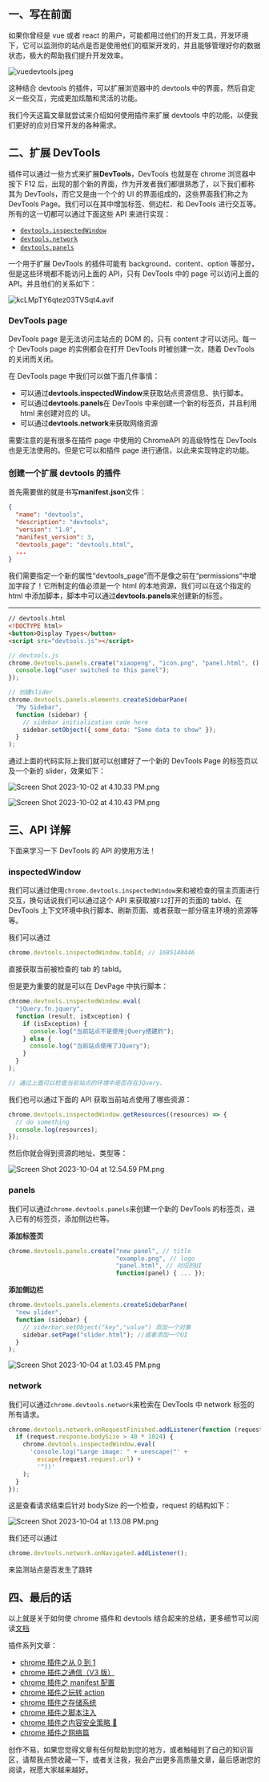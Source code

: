 ## 一、写在前面

如果你曾经是 vue 或者 react 的用户，可能都用过他们的开发工具，开发环境下，它可以监测你的站点是否是使用他们的框架开发的，并且能够管理好你的数据状态，极大的帮助我们提升开发效率。

![vuedevtools.jpeg](https://p1-juejin.byteimg.com/tos-cn-i-k3u1fbpfcp/6e5aca8ea0d5454297b7f25de9f2f491~tplv-k3u1fbpfcp-jj-mark:0:0:0:0:q75.image#?w=640&h=400&s=39900&e=jpg&b=fefefe)

这种结合 devtools 的插件，可以扩展浏览器中的 devtools 中的界面，然后自定义一些交互，完成更加炫酷和灵活的功能。

我们今天这篇文章就尝试来介绍如何使用插件来扩展 devtools 中的功能，以便我们更好的应对日常开发的各种需求。

## 二、扩展 DevTools

插件可以通过一些方式来扩展**DevTools**，DevTools 也就是在 chrome 浏览器中按下 F12 后，出现的那个新的界面，作为开发者我们都很熟悉了，以下我们都称其为 DevTools，而它又是由一个个的 UI 的界面组成的，这些界面我们称之为 DevTools Page。我们可以在其中增加标签、侧边栏、和 DevTools 进行交互等。所有的这一切都可以通过下面这些 API 来进行实现：

- [`devtools.inspectedWindow`](https://developer.chrome.com/docs/extensions/reference/devtools_inspectedWindow/)
- [`devtools.network`](https://developer.chrome.com/docs/extensions/reference/devtools_network/)
- [`devtools.panels`](https://developer.chrome.com/docs/extensions/reference/devtools_panels/)

一个用于扩展 DevTools 的插件可能有 background、content、option 等部分，但是这些环境都不能访问上面的 API，只有 DevTools 中的 page 可以访问上面的 API。并且他们的关系如下：

![kcLMpTY6qtez03TVSqt4.avif](https://p3-juejin.byteimg.com/tos-cn-i-k3u1fbpfcp/2f9d3127538342bf802e108f6826593c~tplv-k3u1fbpfcp-jj-mark:0:0:0:0:q75.image#?w=1044&h=1112&s=36879&e=avif&b=f1f1f1)

### DevTools page

DevTools page 是无法访问主站点的 DOM 的，只有 content 才可以访问。每一个 DevTools page 的实例都会在打开 DevTools 时被创建一次，随着 DevTools 的关闭而关闭。

在 DevTools page 中我们可以做下面几件事情：

- 可以通过**devtools.inspectedWindow**来获取站点资源信息、执行脚本。
- 可以通过**devtools.panels**在 DevTools 中来创建一个新的标签页，并且利用 html 来创建对应的 UI。
- 可以通过**devtools.network**来获取网络资源

需要注意的是有很多在插件 page 中使用的 ChromeAPI 的高级特性在 DevTools 也是无法使用的。但是它可以和插件 page 进行通信，以此来实现特定的功能。

### 创建一个扩展 devtools 的插件

首先需要做的就是书写**manifest.json**文件：

```json
{
  "name": "devtools",
  "description": "devtools",
  "version": "1.0",
  "manifest_version": 3,
  "devtools_page": "devtools.html",
  ...
}
```

我们需要指定一个新的属性“devtools_page”而不是像之前在“permissions”中增加字段了！它所制定的值必须是一个 html 的本地资源，我们可以在这个指定的 html 中添加脚本，脚本中可以通过**devtools.panels**来创建新的标签。

---

```html
// devtools.html
<!DOCTYPE html>
<button>Display Types</button>
<script src="devtools.js"></script>
```

```js
// devtools.js
chrome.devtools.panels.create("xiaopeng", "icon.png", "panel.html", () => {
  console.log("user switched to this panel");
});

// 创建slider
chrome.devtools.panels.elements.createSidebarPane(
  "My Sidebar",
  function (sidebar) {
    // sidebar initialization code here
    sidebar.setObject({ some_data: "Some data to show" });
  }
);
```

通过上面的代码实际上我们就可以创建好了一个新的 DevTools Page 的标签页以及一个新的 slider，效果如下：

![Screen Shot 2023-10-02 at 4.10.33 PM.png](https://p1-juejin.byteimg.com/tos-cn-i-k3u1fbpfcp/03ab6325d3244ce0851b442a081b9c2e~tplv-k3u1fbpfcp-jj-mark:0:0:0:0:q75.image#?w=1734&h=856&s=261680&e=png&b=ffffff)

![Screen Shot 2023-10-02 at 4.10.43 PM.png](https://p1-juejin.byteimg.com/tos-cn-i-k3u1fbpfcp/5c2ff0f05f52468f8d13266f0dd423a9~tplv-k3u1fbpfcp-jj-mark:0:0:0:0:q75.image#?w=1836&h=654&s=277808&e=png&b=ffffff)

## 三、API 详解

下面来学习一下 DevTools 的 API 的使用方法！

### inspectedWindow

我们可以通过使用`chrome.devtools.inspectedWindow`来和被检查的宿主页面进行交互，换句话说我们可以通过这个 API 来获取被`F12`打开的页面的 tabId、在 DevTools 上下文环境中执行脚本、刷新页面、或者获取一部分宿主环境的资源等等。

我们可以通过

```js
chrome.devtools.inspectedWindow.tabId; // 1685140446
```

直接获取当前被检查的 tab 的 tabId。

但是更为重要的就是可以在 DevPage 中执行脚本：

```js
chrome.devtools.inspectedWindow.eval(
  "jQuery.fn.jquery",
  function (result, isException) {
    if (isException) {
      console.log("当前站点不是使用jQuery搭建的");
    } else {
      console.log("当前站点使用了JQuery");
    }
  }
);

// 通过上面可以检查当前站点的环境中是否存在JQuery。
```

我们也可以通过下面的 API 获取当前站点使用了哪些资源：

```js
chrome.devtools.inspectedWindow.getResources((resources) => {
  // do something
  console.log(resources);
});
```

然后你就会得到资源的地址、类型等：

![Screen Shot 2023-10-04 at 12.54.59 PM.png](https://p1-juejin.byteimg.com/tos-cn-i-k3u1fbpfcp/67c3d464ea5f46f695966869ce0cd068~tplv-k3u1fbpfcp-jj-mark:0:0:0:0:q75.image#?w=2088&h=940&s=1595775&e=png&b=fefcfc)

### panels

我们可以通过`chrome.devtools.panels`来创建一个新的 DevTools 的标签页，进入已有的标签页，添加侧边栏等。

**添加标签页**

```js
chrome.devtools.panels.create("new panel", // title
                              "example.png", // logo
                              "panel.html", // 对应的UI
                              function(panel) { ... });
```

**添加侧边栏**

```js
chrome.devtools.panels.elements.createSidebarPane(
  "new slider",
  function (sidebar) {
    // siderbar.setObject("key","value") 添加一个对象
    sidebar.setPage("slider.html"); //或者添加一个UI
  }
);
```

![Screen Shot 2023-10-04 at 1.03.45 PM.png](https://p6-juejin.byteimg.com/tos-cn-i-k3u1fbpfcp/5dd16175b78a4ddfaece347157158277~tplv-k3u1fbpfcp-jj-mark:0:0:0:0:q75.image#?w=1084&h=522&s=162010&e=png&b=ffffff)

### network

我们可以通过`chrome.devtools.network`来检索在 DevTools 中 network 标签的所有请求。

```js
chrome.devtools.network.onRequestFinished.addListener(function (request) {
  if (request.response.bodySize > 40 * 1024) {
    chrome.devtools.inspectedWindow.eval(
      'console.log("Large image: " + unescape("' +
        escape(request.request.url) +
        '"))'
    );
  }
});
```

这是查看请求结束后针对 bodySize 的一个检查，request 的结构如下：

![Screen Shot 2023-10-04 at 1.13.08 PM.png](https://p9-juejin.byteimg.com/tos-cn-i-k3u1fbpfcp/91372b95e9ab4836aa858b7f93bc767d~tplv-k3u1fbpfcp-jj-mark:0:0:0:0:q75.image#?w=1876&h=508&s=504037&e=png&b=ffffff)

我们还可以通过

```js
chrome.devtools.network.onNavigated.addListener();
```

来监测站点是否发生了跳转

## 四、最后的话

以上就是关于如何使 chrome 插件和 devtools 结合起来的总结，更多细节可以阅读[文档](https://developer.chrome.com/docs/extensions/reference/devtools_network/)

插件系列文章：

- [chrome 插件之从 0 到 1](https://juejin.cn/post/7204316982887137337)
- [chrome 插件之通信（V3 版）](https://juejin.cn/post/7188738032248291385)
- [chrome 插件之 manifest 配置](https://juejin.cn/post/7188738032248291385)
- [chrome 插件之玩转 action](https://juejin.cn/post/7248035662073987133)
- [chrome 插件之存储系统](https://juejin.cn/post/7268127651168534588)
- [chrome 插件之脚本注入](https://juejin.cn/post/7278982293707014155)
- [chrome 插件之内容安全策略 🚫](https://juejin.cn/post/7280050832949887034)
- [chrome 插件之网络篇](https://juejin.cn/post/7281555897879642124)

创作不易，如果您觉得文章有任何帮助到您的地方，或者触碰到了自己的知识盲区，请帮我点赞收藏一下，或者关注我，我会产出更多高质量文章，最后感谢您的阅读，祝愿大家越来越好。
